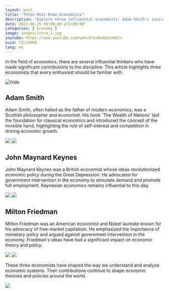 ```yaml
---
layout: post
title: "Three Must-Know Economists"
description: "Explore three influential economists: Adam Smith's invisible hand, Keynes' policies, and Friedman's free-market ideas. #Economists #InfluentialThinkers"
date: 2023-06-25 00:00:00 UTC+09:00"
categories: [ Economy ]
image: images/intro_1.jpg
youtube: https://www.youtube.com/watch?v=DnAhZceHIts
uuid: f2c32968
lang: en
---
```


In the field of economics, there are several influential thinkers who have made significant contributions to the discipline. This article highlights three economists that every enthusiast should be familiar with.

![hide](images/intro_1.jpg)


## Adam Smith
Adam Smith, often hailed as the father of modern economics, was a Scottish philosopher and economist. His book 'The Wealth of Nations' laid the foundation for classical economics and introduced the concept of the invisible hand, highlighting the role of self-interest and competition in driving economic growth.

![](images/main1_2.jpg)
![](images/main1_4.jpg)


## John Maynard Keynes
John Maynard Keynes was a British economist whose ideas revolutionized economic policy during the Great Depression. He advocated for government intervention in the economy to stimulate demand and promote full employment. Keynesian economics remains influential to this day.

![](images/main2_2.jpg)
![](images/main2_4.jpg)


## Milton Friedman
Milton Friedman was an American economist and Nobel laureate known for his advocacy of free-market capitalism. He emphasized the importance of monetary policy and argued against government intervention in the economy. Friedman's ideas have had a significant impact on economic theory and policy.

![](images/main3_2.jpg)
![](images/main3_3.jpg)




These three economists have shaped the way we understand and analyze economic systems. Their contributions continue to shape economic theories and policies around the world.

![](images/intro_2.jpg)